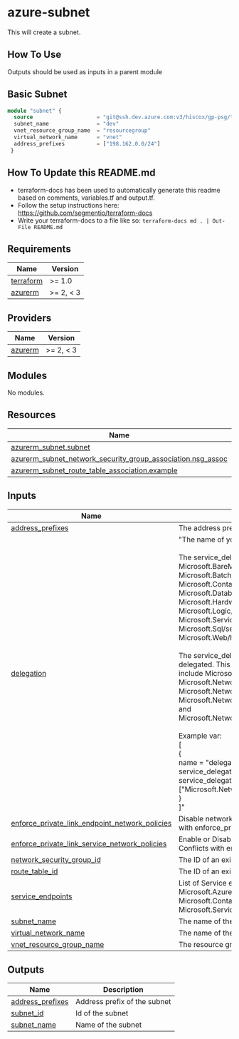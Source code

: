 # azure-subnet

This will create a subnet.

## How To Use

Outputs should be used as inputs in a parent module

## Basic Subnet

```terraform
module "subnet" {
  source                    = "git@ssh.dev.azure.com:v3/hiscox/gp-psg/terraform-modules//azure-subnet"
  subnet_name               = "dev"
  vnet_resource_group_name  = "resourcegroup"
  virtual_network_name      = "vnet"
  address_prefixes          = ["198.162.0.0/24"]
 }
```

## How To Update this README.md

* terraform-docs has been used to automatically generate this readme based on comments, variables.tf and output.tf.
* Follow the setup instructions here: https://github.com/segmentio/terraform-docs
* Write your terraform-docs to a file like so: `terraform-docs md . | Out-File README.md`

## Requirements

| Name | Version |
|------|---------|
| <a name="requirement_terraform"></a> [terraform](#requirement\_terraform) | >= 1.0 |
| <a name="requirement_azurerm"></a> [azurerm](#requirement\_azurerm) | >= 2, < 3 |

## Providers

| Name | Version |
|------|---------|
| <a name="provider_azurerm"></a> [azurerm](#provider\_azurerm) | >= 2, < 3 |

## Modules

No modules.

## Resources

| Name | Type |
|------|------|
| [azurerm_subnet.subnet](https://registry.terraform.io/providers/hashicorp/azurerm/latest/docs/resources/subnet) | resource |
| [azurerm_subnet_network_security_group_association.nsg_assoc](https://registry.terraform.io/providers/hashicorp/azurerm/latest/docs/resources/subnet_network_security_group_association) | resource |
| [azurerm_subnet_route_table_association.example](https://registry.terraform.io/providers/hashicorp/azurerm/latest/docs/resources/subnet_route_table_association) | resource |

## Inputs

| Name | Description | Type | Default | Required |
|------|-------------|------|---------|:--------:|
| <a name="input_address_prefixes"></a> [address\_prefixes](#input\_address\_prefixes) | The address prefix for the subnet | `list(string)` | n/a | yes |
| <a name="input_delegation"></a> [delegation](#input\_delegation) | "The name of your delegation. <br><br>The service\_delegation name field supports Microsoft.BareMetal/AzureVMware, Microsoft.BareMetal/CrayServers, Microsoft.Batch/batchAccounts, Microsoft.ContainerInstance/containerGroups, Microsoft.Databricks/workspaces, Microsoft.DBforPostgreSQL/serversv2, Microsoft.HardwareSecurityModules/dedicatedHSMs, Microsoft.Logic/integrationServiceEnvironments, Microsoft.Netapp/volumes, Microsoft.ServiceFabricMesh/networks, Microsoft.Sql/managedInstances, Microsoft.Sql/servers, Microsoft.StreamAnalytics/streamingJobs, Microsoft.Web/hostingEnvironments and Microsoft.Web/serverFarms. <br><br>The service\_delegation actions field is a list of Actions which should be delegated. This list is specific to the service to delegate to. Possible values include Microsoft.Network/networkinterfaces/*, Microsoft.Network/virtualNetworks/subnets/action, Microsoft.Network/virtualNetworks/subnets/join/action, Microsoft.Network/virtualNetworks/subnets/prepareNetworkPolicies/action and Microsoft.Network/virtualNetworks/subnets/unprepareNetworkPolicies/action.<br><br>Example var:<br>[<br>  {<br>    name = "delegation1"<br>    service\_delegation\_name = "Microsoft.Sql/managedInstances"<br>    service\_delegation\_actions = ["Microsoft.Network/virtualNetworks/subnets/join/action"]<br>  }<br>]" | <pre>list(object({<br>    name                       = string<br>    service_delegation_name    = string<br>    service_delegation_actions = list(string)<br>  }))</pre> | `[]` | no |
| <a name="input_enforce_private_link_endpoint_network_policies"></a> [enforce\_private\_link\_endpoint\_network\_policies](#input\_enforce\_private\_link\_endpoint\_network\_policies) | Disable network policies for the private link endpoint on the subnet. Conflicts with enforce\_private\_link\_service\_network\_policies | `bool` | `false` | no |
| <a name="input_enforce_private_link_service_network_policies"></a> [enforce\_private\_link\_service\_network\_policies](#input\_enforce\_private\_link\_service\_network\_policies) | Enable or Disable network policies for the private link service on the subnet. Conflicts with enforce\_private\_link\_endpoint\_network\_policies | `bool` | `false` | no |
| <a name="input_network_security_group_id"></a> [network\_security\_group\_id](#input\_network\_security\_group\_id) | The ID of an existing NSG to associate with the subnet if required | `list(string)` | `[]` | no |
| <a name="input_route_table_id"></a> [route\_table\_id](#input\_route\_table\_id) | The ID of an existing Route Table to associate with the subnet if required | `list(string)` | `[]` | no |
| <a name="input_service_endpoints"></a> [service\_endpoints](#input\_service\_endpoints) | List of Service endpoints to associate with the subnet. Possible values include: Microsoft.AzureActiveDirectory, Microsoft.AzureCosmosDB, Microsoft.ContainerRegistry, Microsoft.EventHub, Microsoft.KeyVault, Microsoft.ServiceBus, Microsoft.Sql, Microsoft.Storage and Microsoft.Web | `list(string)` | `[]` | no |
| <a name="input_subnet_name"></a> [subnet\_name](#input\_subnet\_name) | The name of the subnet to create | `string` | n/a | yes |
| <a name="input_virtual_network_name"></a> [virtual\_network\_name](#input\_virtual\_network\_name) | The name of the vnet resources will be deployed to | `string` | n/a | yes |
| <a name="input_vnet_resource_group_name"></a> [vnet\_resource\_group\_name](#input\_vnet\_resource\_group\_name) | The resource group that contians the vnet | `string` | n/a | yes |

## Outputs

| Name | Description |
|------|-------------|
| <a name="output_address_prefixes"></a> [address\_prefixes](#output\_address\_prefixes) | Address prefix of the subnet |
| <a name="output_subnet_id"></a> [subnet\_id](#output\_subnet\_id) | Id of the subnet |
| <a name="output_subnet_name"></a> [subnet\_name](#output\_subnet\_name) | Name of the subnet |
